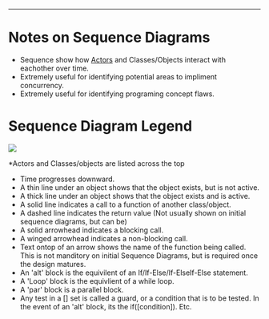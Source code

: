 ------------------------------------------------------------------------

# Notes on Sequence Diagrams

-   Sequence show how [Actors](GS_Actors_Standard.md) and
    Classes/Objects interact with eachother over time.
-   Extremely useful for identifying potential areas to impliment
    concurrency.
-   Extremely useful for identifying programing concept flaws.



# Sequence Diagram Legend

![](ATypicalSequenceDiagram.png)



\*Actors and Classes/objects are listed across the top

-   Time progresses downward.
-   A thin line under an object shows that the object exists, but is not
    active.
-   A thick line under an object shows that the object exists and is
    active.
-   A solid line indicates a call to a function of another class/object.
-   A dashed line indicates the return value (Not usually shown on
    initial sequence diagrams, but can be)
-   A solid arrowhead indicates a blocking call.
-   A winged arrowhead indicates a non-blocking call.
-   Text ontop of an arrow shows the name of the function being called.
    This is not manditory on initial Sequence Diagrams, but is required
    once the design matures.
-   An 'alt' block is the equivilent of an If/If-Else/If-ElseIf-Else
    statement.
-   A 'Loop' block is the equivlient of a while loop.
-   A 'par' block is a parallel block.
-   Any test in a \[\] set is called a guard, or a condition that is to
    be tested. In the event of an 'alt' block, its the
    if(\[condition\]). Etc.
